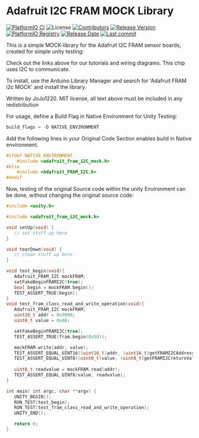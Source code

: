 # Adafruit I2C FRAM MOCK Library

[![PlatformIO CI][build-shield]][build-url]
![License][license-url]
[![Contributors][contributors-shield]][contributors-url]
[![Release Version][realease-shield]][release-url]
[![PlatformIO Registry][PlatformIO-shield]][PlatformIO-url]
[![Release Date][releasedate-shield]][releasedate-url]
[![Last commit][lastcommit-shield]][lastcommit-url]

This is a simple MOCK-library for the Adafruit I2C FRAM sensor boards,
created for simple unity testing:
 
Check out the links above for our tutorials and wiring diagrams. This chip uses I2C to communicate.

To install, use the Arduino Library Manager and search for 'Adafruit FRAM i2c MOCK' and install the library.

Written by JoJo1220.
MIT license, all text above must be included in any redistribution

For usage, define a Build Flag in Native Environment for Unity Testing:

```cpp
build_flags = -D NATIVE_ENVIRONMENT
```

Add the following lines in your Original Code Section enables build in Native environment.
```cpp
#ifdef NATIVE_ENVIRONMENT
    #include <adafruit_fram_i2C_mock.h>
#else
    #include <Adafruit_FRAM_I2C.h>
#endif
```

Now, testing of the original Source code within the unity Environment can be done,
without changing the original source code:
 ```cpp
#include <unity.h>

#include <adafruit_fram_i2C_mock.h>

void setUp(void) {
    // set stuff up here
}

void tearDown(void) {
    // clean stuff up here
}

void test_begin(void){
    Adafruit_FRAM_I2C mockFRAM;
    setFakeBeginFRAMI2C(true);
    bool begin = mockFRAM.begin();
    TEST_ASSERT_TRUE(begin);
}
void test_fram_class_read_and_write_operation(void){
    Adafruit_FRAM_I2C mockFRAM;
    uint16_t addr = 0x0000;
    uint8_t value = 0xAB;

    setFakeBeginFRAMI2C(true);
    TEST_ASSERT_TRUE(fram.begin(0x50));

    mockFRAM.write(addr, value);
    TEST_ASSERT_EQUAL_UINT16((uint16_t)addr, (uint16_t)getFRAMI2CAddress());
    TEST_ASSERT_EQUAL_UINT8((uint8_t)value, (uint8_t)getFRAMI2CreturnValue());
    
    uint8_t readvalue = mockFRAM.read(addr);
    TEST_ASSERT_EQUAL_UINT8(value, readvalue);
}

int main( int argc, char **argv) {
    UNITY_BEGIN();
    RUN_TEST(test_begin);
    RUN_TEST(test_fram_class_read_and_write_operation);
    UNITY_END();

    return 0;
}
 ```

  <!-- MARKDOWN LINKS & IMAGES -->
[PlatformIO-shield]: https://badges.registry.platformio.org/packages/jojos1220/library/adafruit_fram_i2c_mock.svg
[PlatformIO-url]: https://registry.platformio.org/libraries/jojos1220/adafruit_fram_i2c_mock
[build-shield]: https://github.com/JoJos1220/adafruit_fram_i2c_mock/actions/workflows/workflow.yml/badge.svg
[build-url]: https://github.com/JoJos1220/adafruit_fram_i2c_mock/actions/workflows/workflow.yml
[license-url]:https://img.shields.io/github/license/Jojos1220/adafruit_fram_i2c_mock?style=flat-square
[contributors-shield]: https://img.shields.io/github/contributors/JoJos1220/adafruit_fram_i2c_mock
[contributors-url]: https://github.com/JoJos1220/adafruit_fram_i2c_mock/graphs/contributors
[realease-shield]: https://img.shields.io/github/release/JoJos1220/adafruit_fram_i2c_mock.svg?style=plastic
[release-url]: https://github.com/JoJos1220/adafruit_fram_i2c_mock/releases/latest
[releasedate-shield]: https://img.shields.io/github/release-date/JoJos1220/adafruit_fram_i2c_mock.svg?style=plastic
[releasedate-url]: https://github.com/JoJos1220/adafruit_fram_i2c_mock/releases/latest/
[lastcommit-shield]: https://img.shields.io/github/last-commit/JoJos1220/adafruit_fram_i2c_mock?style=plastic
[lastcommit-url]: https://github.com/JoJos1220/adafruit_fram_i2c_mock/tree
